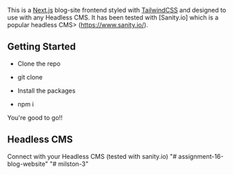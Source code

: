 This is a [Next.js](https://nextjs.org/) blog-site frontend styled with [TailwindCSS](https://tailwindcss.com/) and designed to use with any Headless CMS. It has been tested with [Sanity.io] which is a popular headless CMS> (https://www.sanity.io/).

## Getting Started

* Clone the repo
- git clone <repo-link>
* Install the packages 
- npm i 

You're good to go!!

## Headless CMS
Connect with your Headless CMS (tested with sanity.io)
"# assignment-16-blog-website" 
"# milston-3" 
